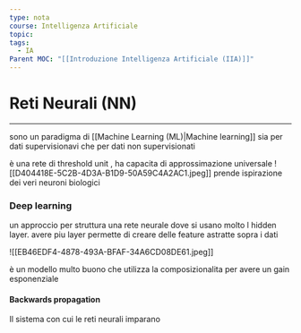 ```yaml
---
type: nota
course: Intelligenza Artificiale
topic: 
tags:
  - IA
Parent MOC: "[[Introduzione Intelligenza Artificiale (IIA)]]"
---
```


# Reti Neurali (NN)
---
sono un paradigma di [[Machine Learning (ML)|Machine learning]] sia per dati supervisionavi che per dati non supervisionati 


è una rete di  threshold unit , ha capacita di approssimazione universale 
![[D404418E-5C2B-4D3A-B1D9-50A59C4A2AC1.jpeg]]
prende ispirazione dei veri neuroni biologici

### Deep learning
un approccio per struttura una rete neurale dove si usano molto l hidden layer.
avere piu layer permette di creare delle feature astratte sopra i dati 

![[EB46EDF4-4878-493A-BFAF-34A6CD08DE61.jpeg]]


è un modello multo buono che utilizza la composizionalita per avere un gain esponenziale 




#### Backwards propagation
Il sistema con cui le reti neurali imparano 




